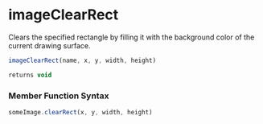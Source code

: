 # imageClearRect

 Clears the specified rectangle by filling it with the background color of the current drawing surface.

```javascript
imageClearRect(name, x, y, width, height)
```

```javascript
returns void
```
### Member Function Syntax

```javascript
someImage.clearRect(x, y, width, height)
```
